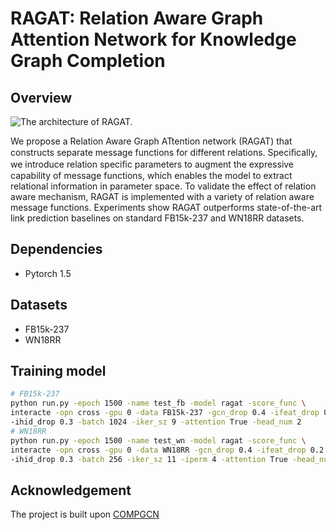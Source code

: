 # RAGAT: Relation Aware Graph Attention Network for Knowledge Graph Completion

## Overview
![The architecture of RAGAT.](model.png)

We propose a Relation Aware Graph ATtention network (RAGAT) that constructs separate message functions for different relations. Speciﬁcally, we introduce relation speciﬁc parameters to augment the expressive capability of message functions, which enables the model to extract relational information in parameter space. To validate the effect of relation aware mechanism, RAGAT is implemented with a variety of relation aware message functions. Experiments show RAGAT outperforms state-of-the-art link prediction baselines on standard FB15k-237 and WN18RR datasets.

## Dependencies
- Pytorch 1.5

## Datasets
- FB15k-237
- WN18RR

## Training model
```bash
# FB15k-237
python run.py -epoch 1500 -name test_fb -model ragat -score_func \
interacte -opn cross -gpu 0 -data FB15k-237 -gcn_drop 0.4 -ifeat_drop 0.4 \
-ihid_drop 0.3 -batch 1024 -iker_sz 9 -attention True -head_num 2
# WN18RR
python run.py -epoch 1500 -name test_wn -model ragat -score_func \
interacte -opn cross -gpu 0 -data WN18RR -gcn_drop 0.4 -ifeat_drop 0.2 \
-ihid_drop 0.3 -batch 256 -iker_sz 11 -iperm 4 -attention True -head_num 1
```

## Acknowledgement
The project is built upon [COMPGCN](https://github.com/malllabiisc/CompGCN)
